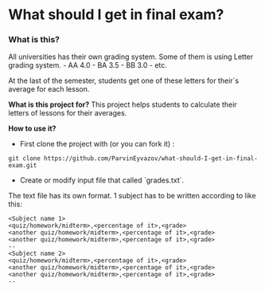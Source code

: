 # What should I get in final exam?

<h3>What is this?</h3>
All universities has their own grading system. Some of them is using Letter grading system.
- AA 4.0
- BA 3.5
- BB 3.0
- etc.

At the last of the semester, students get one of these letters for their\`s average for each lesson.

**What is this project for?**
This project helps students to calculate their letters of lessons for their averages.

**How to use it?**
- First clone the project with (or you can fork it) : 
```
git clone https://github.com/ParvinEyvazov/what-should-I-get-in-final-exam.git
```
- Create or modify input file that called \`grades.txt\`.

The text file has its own format. 1 subject has to be written according to like this:
```
<Subject name 1>
<quiz/homework/midterm>,<percentage of it>,<grade>
<another quiz/homework/midterm>,<percentage of it>,<grade>
<another quiz/homework/midterm>,<percentage of it>,<grade>
--
<Subject name 2>
<quiz/homework/midterm>,<percentage of it>,<grade>
<another quiz/homework/midterm>,<percentage of it>,<grade>
<another quiz/homework/midterm>,<percentage of it>,<grade>
--
```

